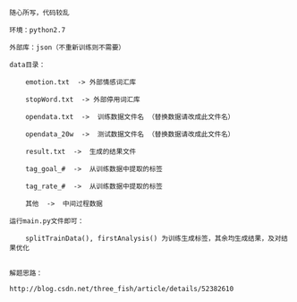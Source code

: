 	随心所写，代码较乱

	环境：python2.7

	外部库：json（不重新训练则不需要）
	
	data目录：
	
		emotion.txt  -> 外部情感词汇库
		
		stopWord.txt  -> 外部停用词汇库
		
		opendata.txt  ->  训练数据文件名 （替换数据请改成此文件名）
		
		opendata_20w  ->  测试数据文件名 （替换数据请改成此文件名）
		
		result.txt  ->  生成的结果文件
		
		tag_goal_#  ->  从训练数据中提取的标签
		
		tag_rate_#  ->  从训练数据中提取的标签
		
		其他  ->  中间过程数据
		
	运行main.py文件即可：
	
		splitTrainData(), firstAnalysis() 为训练生成标签，其余均生成结果，及对结果优化
		

	解题思路：

	http://blog.csdn.net/three_fish/article/details/52382610
